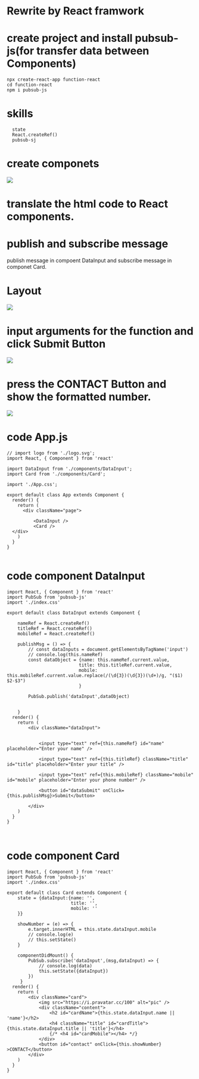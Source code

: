 # Rewrite by React framwork 

# create project and install pubsub-js(for transfer data between Components)

```
npx create-react-app function-react
cd function-react
npm i pubsub-js 
```

# skills
```
  state
  React.createRef() 
  pubsub-sj

```

# create componets

![](./src/pic/componets.png)


# translate the html code to React components.



# publish and subscribe message

publish message in compoent  DataInput and subscribe message in componet Card.


# Layout
![](./src/pic/layout.png)

# input arguments for the function and click Submit Button


 ![](./src/pic/showName.png)

# press the CONTACT Button and show the formatted number.

 ![](./src/pic/showNumber.png)

# code App.js

```
// import logo from './logo.svg';
import React, { Component } from 'react'

import DataInput from './components/DataInput';
import Card from './components/Card';

import './App.css';

export default class App extends Component {
  render() {
    return (
      <div className="page">
            
          <DataInput />
          <Card />
  </div>
    )
  }
}


```

# code component DataInput

```
import React, { Component } from 'react'
import PubSub from 'pubsub-js'
import './index.css'

export default class DataInput extends Component {

    nameRef = React.createRef()
    titleRef = React.createRef()
    mobileRef = React.createRef()

    publishMsg = () => {
        // const dataInputs = document.getElementsByTagName('input')
        // console.log(this.nameRef)
        const dataObject = {name: this.nameRef.current.value,
                           title: this.titleRef.current.value,
                           mobile: this.mobileRef.current.value.replace(/(\d{3})(\d{3})(\d+)/g, "($1) $2-$3")
                           }
            
        PubSub.publish('dataInput',dataObject)

         
    } 
  render() {
    return (
        <div className="dataInput">
             
                 
            <input type="text" ref={this.nameRef} id="name" placeholder="Enter your name" />

            <input type="text" ref={this.titleRef} className="title" id="title" placeholder="Enter your title" />

            <input type="text" ref={this.mobileRef} className="mobile" id="mobile" placeholder="Enter your phone number" />
                
            <button id="dataSubmit" onClick={this.publishMsg}>Submit</button>

        </div>
    )
  }
}



```

# code component Card

```
import React, { Component } from 'react'
import PubSub from 'pubsub-js'
import './index.css'

export default class Card extends Component {
    state = {dataInput:{name: '',
                        title: '',
                        mobile: ''
    }}

    showNumber = (e) => {
        e.target.innerHTML = this.state.dataInput.mobile
        // console.log(e)
        // this.setState()
    }

    componentDidMount() { 
        PubSub.subscribe('dataInput',(msg,dataInput) => {
            // console.log(data)
            this.setState({dataInput})
        })
     }
  render() { 
    return (
        <div className="card">
            <img src="https://i.pravatar.cc/100" alt="pic" />
            <div className="content">
                <h2 id="cardName">{this.state.dataInput.name || 'name'}</h2>
                <h4 className="title" id="cardTitle">{this.state.dataInput.title || 'title'}</h4>
                {/* <h4 id="cardMobile"></h4> */}
            </div>
            <button id="contact" onClick={this.showNumber} >CONTACT</button>
        </div>
    )
  }
}

```